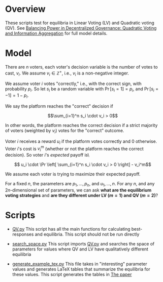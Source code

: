 # Overview

These scripts test for equilibria in Linear Voting (LV) and Quadratic voting (QV).
See [Balancing Power in Decentralized Governance: Quadratic Voting and Information Aggregation](https://papers.ssrn.com/sol3/papers.cfm?abstract_id=4416748) for full model details.

# Model

There are $n$ voters, each voter's decision variable is the number of votes to cast, $v_i$.  We assume $v_i \in \mathbb{Z}^{+}$, i.e., $v_i$ is a non-negative integer.

We assume voter $i$ votes "correctly," i.e., with the correct sign, with probability $p_i$.  So let $s_i$ be a random variable with $\Pr [ s_i = 1] = p_i$, and $\Pr [ s_i = -1 ] = 1 -p_i$.

We say the platform reaches the "correct" decision if
```math
\sum_{i=1}^n s_i \cdot v_i > 0
```
In other words, the platform reaches the correct decision if a strict majority of voters (weighted by $v_i$) votes for the "correct" outcome.

Voter $i$ receives a reward $u_i$ if the platform votes correctly and 0 otherwise.  Voter $i$'s cost is $v_i^m$ (whether or not the platform reaches the correct decision).  So voter $i$'s *expected* payoff is\ 
```math
   u_i \cdot \Pr \left[ \sum_{i=1}^n s_i \cdot v_i > 0 \right] - v_i^m
```

We assume each voter is trying to maximize their expected payoff.

For a fixed $n$, the parameters are $p_1,\ldots,p_n$, and $u_1,\ldots,n$.  For any $n$, and any $2n$-dimensional set of parameters, we can ask **what are the equilibrium voting strategies** and **are they different under LV ($m=1$) and QV ($m = 2$)**?

# Scripts

* [QV.py](QV.py) This script has all the main functions for calculating best-responses and equilibria.  This script should not be run directly

* [search_space.py](search_space.py) This script imports [QV.py](QV.py) and searches the space of parameters for values where QV and LV have qualitatively different equilibria

* [generate_example_tex.py](generate_example_tex.py) This file takes in "interesting" parameter values and generates LaTeX tables that summarize the equilibria for these values.  This script generates the tables in [The paper](https://papers.ssrn.com/sol3/papers.cfm?abstract_id=4416748) 
